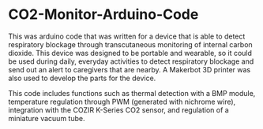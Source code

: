 # CO2-Monitor-Arduino-Code
This was arduino code that was written for a device that is able to detect respiratory blockage through transcutaneous monitoring of internal carbon dioxide. This device was designed to be portable and wearable, so it could be used during daily, everyday activities to detect respiratory blockage and send out an alert to caregivers that are nearby. A Makerbot 3D printer was also used to develop the parts for the device. 

This code includes functions such as thermal detection with a BMP module, temperature regulation through PWM (generated with nichrome wire), integration with the COZIR K-Series CO2 sensor, and regulation of a miniature vacuum tube.
